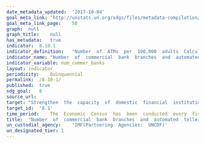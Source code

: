 ```yaml
---	
date_metadata_updated:	'2017-10-04'
goal_meta_link:	'http://unstats.un.org/sdgs/files/metadata-compilation/Metadata-Goal-8.pdf'
goal_meta_link_page:	50
graph:	null
graph_title:	null  
has_metadata:	true
indicator:	8.10.1
indicator_definition:	"Number  of  ATMs  per  100,000  adults  Calculated  as:  (number  of  ATMs)*100,000/adult  population  in  the  reporting  country.  Number  of  branches  per  100,000  adults  Calculated  as  follows:  (number  of  institutions  +  number  of  branches)*100,000/adult  population  in  the  reporting  country  -  calculated  separately  for  commercial  banks,  credit  unions  and  financial  cooperatives,  and  all  MFIs."
indicator_name:	"Number  of  commercial  bank  branches  and  automated  teller  machines  (ATMs)  per  100,000  adults"
indicator_variable:	num_commer_banks
layout:	indicator
periodicity:	Quinquennial
permalink:	/8-10-1/
published:	true
sdg_goal:	8
source_url:	
target:	"Strengthen  the  capacity  of  domestic  financial  institutions  to  encourage  and  expand  access  to  banking,  insurance  and  financial  services  for  all."
target_id:	'8.1'
time_period:	The  Economic  Census  has  been  conducted  every  five  years  for  the  Finance  and  Insurance  industries  since  1992
title:	"Number  of  commercial  bank  branches  and  automated  teller  machines  (ATMs)  per  100,000  adults"
un_custodial_agency:	'IMF(Partnering  Agencies:  UNCDF)'
un_designated_tier:	1
---	
```

